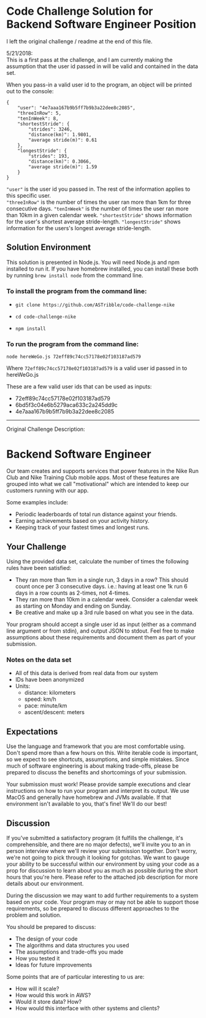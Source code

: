 # Code Challenge Solution for Backend Software Engineer Position

I left the original challenge / readme at the end of this file.  

5/21/2018:    
This is a first pass at the challenge, and I am currently making the assumption that the user id passed in will be valid and contained in the data set.

When you pass-in a valid user id to the program, an object will be printed out to the console:
```
{
    "user": "4e7aaa167b9b5ff7b9b3a22dee8c2085",
    "threeInRow": 5,
    "tenInWeek": 8,
    "shortestStride": {
        "strides": 3246,
        "distance(km)": 1.9801,
        "average stride(m)": 0.61
    },
    "longestStride": {
        "strides": 193,
        "distance(km)": 0.3066,
        "average stride(m)": 1.59
    }
}
```
`"user"` is the user id you passed in.  The rest of the information applies to this specific user.   
`"threeInRow"` is the number of times the user ran more than 1km for three consecutive days.
`"tenInWeek"` is the number of times the user ran more than 10km in a given calendar week.
`"shortestStride"` shows information for the user's shortest average stride-length.
`"longestStride"` shows information for the users's longest average stride-length.

## Solution Environment 

This solution is presented in Node.js.
You will need Node.js and npm installed to run it.
If you have homebrew installed, you can install these both by running `brew install node` from the command line.


### To install the program from the command line:

- `git clone https://github.com/ASTribble/code-challenge-nike` 

- `cd code-challenge-nike`

- `npm install`


### To run the program from the command line:

`node hereWeGo.js 72eff89c74cc57178e02f103187ad579`

Where `72eff89c74cc57178e02f103187ad579` is a valid user id passed in to hereWeGo.js


These are a few valid user ids that can be used as inputs:

- 72eff89c74cc57178e02f103187ad579   
- 6bd5f3c04e6b5279aca633c2a245dd9c   
- 4e7aaa167b9b5ff7b9b3a22dee8c2085   


















--------------------------------------------------------------------
Original Challenge Description:


# Backend Software Engineer

Our team creates and supports services that power features in the Nike Run Club and Nike Training Club mobile apps. Most of these features are grouped into what we call "motivational" which are intended to keep our customers running with our app.

Some examples include:
- Periodic leaderboards of total run distance against your friends.
- Earning achievements based on your activity history.
- Keeping track of your fastest times and longest runs.

## Your Challenge

Using the provided data set, calculate the number of times the following rules have been satisfied: 

- They ran more than 1km in a single run, 3 days in a row? This should count once per 3 consecutive days. i.e.: having at least one 1k run 6 days in a row counts as 2-times, not 4-times.
- They ran more than 10km in a calendar week. Consider a calendar week as starting on Monday and ending on Sunday.
- Be creative and make up a 3rd rule based on what you see in the data.

Your program should accept a single user id as input (either as a command line argument or from stdin), and output JSON to stdout. Feel free to make assumptions about these requirements and document them as part of your submission.

### Notes on the data set

- All of this data is derived from real data from our system
- IDs have been anonymized
- Units:
    - distance: kilometers
    - speed: km/h
    - pace: minute/km
    - ascent/descent: meters

## Expectations

Use the language and framework that you are most comfortable using. Don't spend more than a few hours on this. Write iterable code is important, so we expect to see shortcuts, assumptions, and simple mistakes. Since much of software engineering is about making trade-offs, please be prepared to discuss the benefits and shortcomings of your submission.

Your submission must work! Please provide sample executions and clear instructions on how to run your program and interpret its output. We use MacOS and generally have homebrew and JVMs available. If that environment isn't available to you, that's fine! We'll do our best!

## Discussion

If you've submitted a satisfactory program (it fulfills the challenge, it's comprehensible, and there are no major defects), we'll invite you to an in person interview where we'll review your submission together. Don't worry, we're not going to pick through it looking for gotchas. We want to gauge your ability to be successful within our environment by using your code as a prop for discussion to learn about you as much as possible during the short hours that you're here. Please refer to the attached job description for more details about our environment.

During the discussion we may want to add further requirements to a system based on your code. Your program may or may not be able to support those requirements, so be prepared to discuss different approaches to the problem and solution.

You should be prepared to discuss:

- The design of your code
- The algorithms and data structures you used
- The assumptions and trade-offs you made
- How you tested it
- Ideas for future improvements

Some points that are of particular interesting to us are:

- How will it scale?
- How would this work in AWS?
- Would it store data? How?
- How would this interface with other systems and clients?
